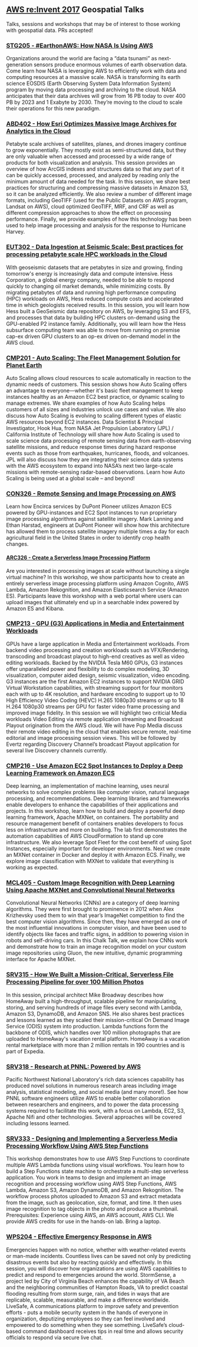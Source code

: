 ## [AWS re:Invent 2017](https://reinvent.awsevents.com/) Geospatial Talks
Talks, sessions and workshops that may be of interest to those working with geospatial data. PRs accepted!

### [STG205 - #EarthonAWS: How NASA Is Using AWS](https://www.portal.reinvent.awsevents.com/connect/sessionDetail.ww?SESSION_ID=14954)
Organizations around the world are facing a “data tsunami” as next-generation sensors produce enormous volumes of earth observation data. Come learn how NASA is leveraging AWS to efficiently work with data and computing resources at a massive scale. NASA is transforming its earth science EOSDIS (Earth Observing System Data Information System) program by moving data processing and archiving to the cloud. NASA anticipates that their data archives will grow from 16 PB today to over 400 PB by 2023 and 1 Exabyte by 2030. They’re moving to the cloud to scale their operations for this new paradigm.

### [ABD402 - How Esri Optimizes Massive Image Archives for Analytics in the Cloud](https://www.portal.reinvent.awsevents.com/connect/sessionDetail.ww?SESSION_ID=14666)
Petabyte scale archives of satellites, planes, and drones imagery continue to grow exponentially. They mostly exist as semi-structured data, but they are only valuable when accessed and processed by a wide range of products for both visualization and analysis. This session provides an overview of how ArcGIS indexes and structures data so that any part of it can be quickly accessed, processed, and analyzed by reading only the minimum amount of data needed for the task. In this session, we share best practices for structuring and compressing massive datasets in Amazon S3, so it can be analyzed efficiently. We also review a number of different image formats, including GeoTIFF (used for the Public Datasets on AWS program, Landsat on AWS), cloud optimized GeoTIFF, MRF, and CRF as well as different compression approaches to show the effect on processing performance. Finally, we provide examples of how this technology has been used to help image processing and analysis for the response to Hurricane Harvey.

### [EUT302 - Data Ingestion at Seismic Scale: Best practices for processing petabyte scale HPC workloads in the Cloud](https://www.portal.reinvent.awsevents.com/connect/sessionDetail.ww?SESSION_ID=14599)
With geoseismic datasets that are petabytes in size and growing, finding tomorrow's energy is increasingly data and compute intensive. Hess Corporation, a global energy company, needed to be able to respond quickly to changing oil market demands, while minimizing costs. By migrating petabytes of data and running high performance computing (HPC) workloads on AWS, Hess reduced compute costs and accelerated time in which geologists received results. In this session, you will learn how Hess built a GeoSeismic data repository on AWS, by leveraging S3 and EFS, and processes that data by building HPC clusters on-demand using the GPU-enabled P2 instance family. Additionally, you will learn how the Hess subsurface computing team was able to move from running on premise cap-ex driven GPU clusters to an op-ex driven on-demand model in the AWS cloud.

### [CMP201 - Auto Scaling: The Fleet Management Solution for Planet Earth](https://www.portal.reinvent.awsevents.com/connect/sessionDetail.ww?SESSION_ID=14605)
Auto Scaling allows cloud resources to scale automatically in reaction to the dynamic needs of customers. This session shows how Auto Scaling offers an advantage to everyone—whether it's basic fleet management to keep instances healthy as an Amazon EC2 best practice, or dynamic scaling to manage extremes. We share examples of how Auto Scaling helps customers of all sizes and industries unlock use cases and value. We also discuss how Auto Scaling is evolving to scaling different types of elastic AWS resources beyond EC2 instances. Data Scientist & Principal Investigator, Hook Hua, from NASA Jet Propulsion Laboratory (JPL) / California Institute of Technology will share how Auto Scaling is used to scale science data processing of remote sensing data from earth-observing satellite missions, and reduce response times during hazard response events such as those from earthquakes, hurricanes, floods, and volcanoes. JPL will also discuss how they are integrating their science data systems with the AWS ecosystem to expand into NASA’s next two large-scale missions with remote-sensing radar-based observations. Learn how Auto Scaling is being used at a global scale – and beyond!

### [CON326 - Remote Sensing and Image Processing on AWS](https://www.portal.reinvent.awsevents.com/connect/sessionDetail.ww?SESSION_ID=16433)
Learn how Encirca services by DuPont Pioneer utilizes Amazon ECS powered by GPU-instances and EC2 Spot instances to run proprietary image processing algorithms against satellite imagery. Mark Lanning and Ethan Harstad, engineers at DuPont Pioneer will show how this architecture has allowed them to process satellite imagery multiple times a day for each agricultural field in the United States in order to identify crop health changes.

#### [ARC326 - Create a Serverless Image Processing Platform](https://www.portal.reinvent.awsevents.com/connect/sessionDetail.ww?SESSION_ID=16122)
Are you interested in processing images at scale without launching a single virtual machine? In this workshop, we show participants how to create an entirely serverless image processing platform using Amazon Cognito, AWS Lambda, Amazon Rekognition, and Amazon Elasticsearch Service (Amazon ES). Participants leave this workshop with a web portal where users can upload images that ultimately end up in a searchable index powered by Amazon ES and Kibana.

### [CMP213 - GPU (G3) Applications in Media and Entertainment Workloads](https://www.portal.reinvent.awsevents.com/connect/sessionDetail.ww?SESSION_ID=16798)
GPUs have a large application in Media and Entertainment workloads. From backend video processing and creation workloads such as VFX/Rendering, transcoding and broadcast playout to high-end creatives as well as video editing workloads. Backed by the NVIDIA Tesla M60 GPUs, G3 instances offer unparalleled power and flexibility to do complex modeling, 3D visualization, computer aided design, seismic visualization, video encoding. G3 instances are the first Amazon EC2 instances to support NVIDIA GRID Virtual Workstation capabilities, with streaming support for four monitors each with up to 4K resolution, and hardware encoding to support up to 10 High Efficiency Video Coding (HEVC) H.265 1080p30 streams or up to 18 H.264 1080p30 streams per GPU for faster video frame processing and improved image fidelity. In this session we will highlight two criticial Media workloads Video Editing via remote application streaming and Broadcast Playout origination from the AWS cloud. We will have Pop Media discuss their remote video editing in the cloud that enables secure remote, real-time editorial and image processing session views. This will be followed by Evertz regarding Discovery Channel’s broadcast Playout application for several live Discovery channels currently.

### [CMP216 - Use Amazon EC2 Spot Instances to Deploy a Deep Learning Framework on Amazon ECS](https://www.portal.reinvent.awsevents.com/connect/sessionDetail.ww?SESSION_ID=16676)
Deep learning, an implementation of machine learning, uses neural networks to solve complex problems like computer vision, natural language processing, and recommendations.  Deep learning libraries and frameworks enable developers to enhance the capabilities of their applications and projects.  In this workshop, learn how to build and deploy a powerful deep learning framework, Apache MXNet, on containers.  The portability and resource management benefit of containers enables developers to focus less on infrastructure and more on building.  The lab first demonstrates the automation capabilities of AWS CloudFormation to stand up core infrastructure. We also leverage Spot Fleet for the cost benefit of using Spot Instances, especially important for developer environments. Next we create an MXNet container in Docker and deploy it with Amazon ECS.  Finally, we explore image classification with MXNet to validate that everything is working as expected.

### [MCL405 - Custom Image Recognition with Deep Learning Using Apache MXNet and Convolutional Neural Networks](https://www.portal.reinvent.awsevents.com/connect/sessionDetail.ww?SESSION_ID=14645)
Convolutional Neural Networks (CNNs) are a category of deep learning algorithms. They were first brought to prominence in 2012 when Alex Krizhevsky used them to win that year’s ImageNet competition to find the best computer vision algorithms. Since then, they have emerged as one of the most influential innovations in computer vision, and have been used to identify objects like faces and traffic signs, in addition to powering vision in robots and self-driving cars. In this Chalk Talk, we explain how CNNs work and demonstrate how to train an image recognition model on your custom image repositories using Gluon, the new intuitive, dynamic programming interface for Apache MXNet.

### [SRV315 - How We Built a Mission-Critical, Serverless File Processing Pipeline for over 100 Million Photos](https://www.portal.reinvent.awsevents.com/connect/sessionDetail.ww?SESSION_ID=14823)
In this session, principal architect Mike Broadway describes how HomeAway built a high-throughput, scalable pipeline for manipulating, storing, and serving hundreds of image files every second with Lambda, Amazon S3, DynamoDB, and Amazon SNS. He also shares best practices and lessons learned as they scaled their mission-critical On Demand Image Service (ODIS) system into production. Lambda functions form the backbone of ODIS, which handles over 100 million photographs that are uploaded to HomeAway's vacation rental platform. HomeAway is a vacation rental marketplace with more than 2 million rentals in 190 countries and is part of Expedia.

### [SRV318 - Research at PNNL: Powered by AWS](https://www.portal.reinvent.awsevents.com/connect/sessionDetail.ww?SESSION_ID=15015)
Pacific Northwest National Laboratory's rich data sciences capability has produced novel solutions in numerous research areas including image analysis, statistical modeling, and social media (and many more!). See how PNNL software engineers utilize AWS to enable better collaboration between researchers and engineers, and to power the data processing systems required to facilitate this work, with a focus on Lambda, EC2, S3, Apache Nifi and other technologies. Several approaches will be covered including lessons learned.

### [SRV333 - Designing and Implementing a Serverless Media Processing Workflow Using AWS Step Functions](https://www.portal.reinvent.awsevents.com/connect/sessionDetail.ww?SESSION_ID=15438)
This workshop demonstrates how to use AWS Step Functions to coordinate multiple AWS Lambda functions using visual workflows. You learn how to build a Step Functions state machine to orchestrate a multi-step serverless application. You work in teams to design and implement an image recognition and processing workflow using AWS Step Functions, AWS Lambda, Amazon S3, Amazon DynamoDB, and Amazon Rekognition. The workflow process photos uploaded to Amazon S3 and extract metadata from the image, such as geolocation, size, format, and time. It then uses image recognition to tag objects in the photo and produce a thumbnail. Prerequisites: Experience using AWS, an AWS account, AWS CLI. We provide AWS credits for use in the hands-on lab. Bring a laptop.

### [WPS204 - Effective Emergency Response in AWS](https://www.portal.reinvent.awsevents.com/connect/sessionDetail.ww?SESSION_ID=15017)
Emergencies happen with no notice, whether with weather-related events or man-made incidents. Countless lives can be saved not only by predicting disastrous events but also by reacting quickly and effectively.  In this session, you will discover how organizations are using AWS capabilities to predict and respond to emergencies around the world. StormSense, a project led by City of Virginia Beach enhances the capability of VA Beach and the neighboring communities of Hampton Roads, VA to predict coastal flooding resulting from storm surge, rain, and tides in ways that are replicable, scalable, measurable, and make a difference worldwide. LiveSafe, A communications platform to improve safety and prevention efforts - puts a mobile security system in the hands of everyone in organization, deputizing employees so they can feel involved and empowered to do something when they see something. LiveSafe’s cloud-based command dashboard receives tips in real time and allows security officials to respond via secure live chat.
